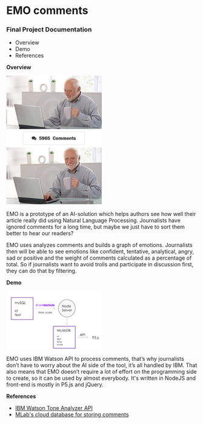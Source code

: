 # EMO comments

### Final Project Documentation
* Overview
* Demo
* References

**Overview**

<img src="/images/dude.png" width="50%">

EMO is a prototype of an AI-solution which helps authors see how well their article really did using Natural Language Processing. Journalists have ignored comments for a long time, but maybe we just have to sort them better to hear our readers?

EMO uses analyzes comments and builds a graph of emotions. Journalists then will be able to see emotions like confident, tentative, analytical, angry, sad or positive and the weight of comments calculated as a percentage of total. So if journalists want to avoid trolls and participate in discussion first, they can do that by filtering.


**Demo**

<img src="/images/scheme.png" width="50%">

EMO uses IBM Watson API to process comments, that’s why journalists don’t have to worry about the AI side of the tool, it’s all handled by IBM. That also means that EMO doesn’t require a lot of effort on the programming side to create, so it can be used by almost everybody. It's written in NodeJS and front-end is mostly in P5.js and jQuery.


**References**

* [IBM Watson Tone Analyzer API](https://www.ibm.com/watson/developercloud/tone-analyzer/api/v3/#post-tone)
* [MLab's cloud database for storing comments](https://www.mlab.com) 
